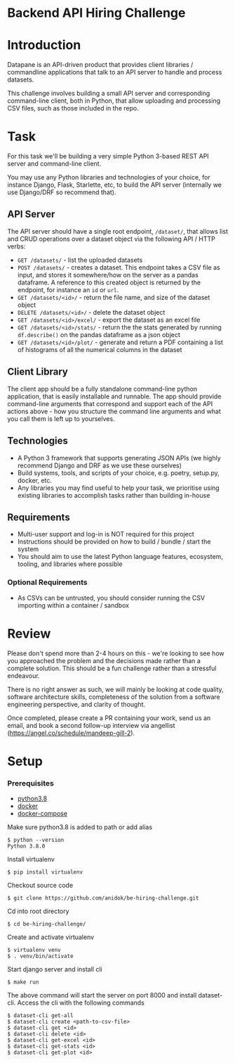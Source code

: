 # Backend API Hiring Challenge

# Introduction

Datapane is an API-driven product that provides client libraries / commandline applications that talk to an API server to handle and process datasets.

This challenge involves building a small API server and corresponding command-line client, both in Python, that allow uploading and processing CSV files, such as those included in the repo.


# Task

For this task we'll be building a very simple Python 3-based REST API server and command-line client. 

You may use any Python libraries and technologies of your choice, for instance Django, Flask, Starlette, etc, to build the API server (internally we use Django/DRF so recommend that).

## API Server

The API server should have a single root endpoint, `/dataset/`, that allows list and CRUD operations over a dataset object via the following API / HTTP verbs:

 - `GET /datasets/` - list the uploaded datasets
 - `POST /datasets/` - creates a dataset. This endpoint takes a CSV file as input, and stores it somewhere/how on the server as a pandas dataframe. A reference to this created object is returned by the endpoint, for instance an `id` or `url`.
 - `GET /datasets/<id>/` - return the file name, and size of the dataset object
 - `DELETE /datasets/<id>/` - delete the dataset object
 - `GET /datasets/<id>/excel/` - export the dataset as an excel file
 - `GET /datasets/<id>/stats/` - return the the stats generated by running `df.describe()` on the pandas dataframe as a json object
 - `GET /datasets/<id>/plot/` - generate and return a PDF containing a list of histograms of all the numerical columns in the dataset

## Client Library

The client app should be a fully standalone command-line python application, that is easily installable and runnable. The app should provide command-line arguments that correspond and support each of the API actions above - how you structure the command line arguments and what you call them is left up to yourselves.

## Technologies

- A Python 3 framework that supports generating JSON APIs (we highly recommend Django and DRF as we use these ourselves)
- Build systems, tools, and scripts of your choice, e.g. poetry, setup.py, docker, etc.
- Any libraries you may find useful to help your task, we prioritise using existing libraries to accomplish tasks rather than building in-house

## Requirements

- Multi-user support and log-in is NOT required for this project
- Instructions should be provided on how to build / bundle / start the system
- You should aim to use the latest Python language features, ecosystem, tooling, and libraries where possible

### Optional Requirements

- As CSVs can be untrusted, you should consider running the CSV importing within a container / sandbox

# Review

Please don't spend more than 2-4 hours on this - we're looking to see how you approached the problem and the decisions made rather than a complete solution. This should be a fun challenge rather than a stressful endeavour.

There is no right answer as such, we will mainly be looking at code quality, software architecture skills, completeness of the solution from a software engineering perspective, and clarity of thought.

Once completed, please create a PR containing your work, send us an email, and book a second follow-up interview via angellist (https://angel.co/schedule/mandeep-gill-2).


# Setup

### Prerequisites
- [python3.8](https://www.python.org/downloads/release/python-380/)
- [docker](https://docs.docker.com/install/linux/docker-ce/ubuntu/)
- [docker-compose](https://docs.docker.com/compose/install/)

Make sure python3.8 is added to path or add alias

    $ python --version
    Python 3.8.0
    
Install virtualenv

    $ pip install virtualenv

Checkout source code

    $ git clone https://github.com/anidok/be-hiring-challenge.git
    
Cd into root directory 

    $ cd be-hiring-challenge/
    
Create and activate virtualenv

    $ virtualenv venv
    $ . venv/bin/activate
    
Start django server and install cli

    $ make run
    
The above command will start the server on port 8000 and install dataset-cli. Access the cli with the following commands

    $ dataset-cli get-all
    $ dataset-cli create <path-to-csv-file>
    $ dataset-cli get <id>
    $ dataset-cli delete <id>
    $ dataset-cli get-excel <id>
    $ dataset-cli get-stats <id>
    $ dataset-cli get-plot <id>
    
    

    
    
    
    
    
    
    
    
    
    
    